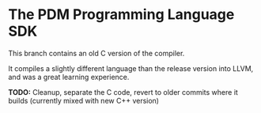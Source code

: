 # The PDM Programming Language SDK

This branch contains an old C version of the compiler.

It compiles a slightly different language than the release version into LLVM, and was a great learning experience.

**TODO:** Cleanup, separate the C code, revert to older commits where it builds (currently mixed with new C++ version)
